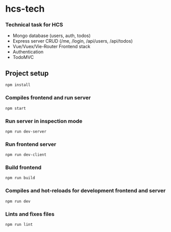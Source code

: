 # hcs-tech

### Technical task for HCS

- Mongo database (users, auth, todos)
- Express server CRUD (/me, /login, /api/users, /api/todos)
- Vue/Vuex/Vie-Router Frontend stack
- Authentication
- TodoMVC

## Project setup

```
npm install
```

### Compiles frontend and run server

```
npm start
```

### Run server in inspection mode

```
npm run dev-server
```

### Run frontend server

```
npm run dev-client
```

### Build frontend

```
npm run build
```

### Compiles and hot-reloads for development frontend and server

```
npm run dev
```

### Lints and fixes files

```
npm run lint
```
